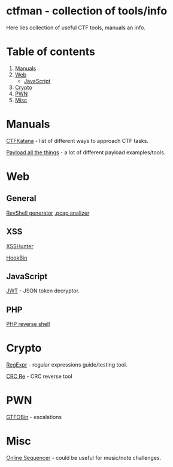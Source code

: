 # ctfman - collection of tools/info

Here lies collection of useful CTF tools, manuals an info.

Table of contents
===================
1. [Manuals](#manuals)
2. [Web](#web)
    - [JavaScript](#javascript)
3. [Crypto](#crypto)
4. [PWN](#pwn)
5. [Misc](#misc)

Manuals
===================
[CTFKatana](https://github.com/JohnHammond/ctf-katana) - list of different ways to approach CTF tasks.

[Payload all the things](https://github.com/swisskyrepo/PayloadsAllTheThings) - a lot of different payload examples/tools.

Web
==================
## General
[RevShell generator](https://www.revshells.com/)
[.pcap analizer](https://apackets.com/upload)

## XSS
[XSSHunter](https://xsshunter.com/app)

[HookBin](https://hookbin.com/)

## JavaScript
[JWT](https://jwt.io) - JSON token decryptor.

## PHP
[PHP reverse shell](http://pentestmonkey.net/tools/web-shells/php-reverse-shell)

Crypto
==================
[RegExpr](https://regexr.com) - regular expressions guide/testing tool.

[CRC Re](https://reveng.sourceforge.io/) - CRC reverse tool

PWN
==================
[GTFOBin](https://gtfobins.github.io/) - escalations

Misc
==================
[Online Sequencer](https://onlinesequencer.net/) - could be useful for music/note challenges.
